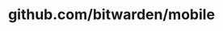 ---
layout: post
title: github.com/bitwarden/mobile
categories: link
tags: [انگلیسی, برنامه‌نویسی]
---